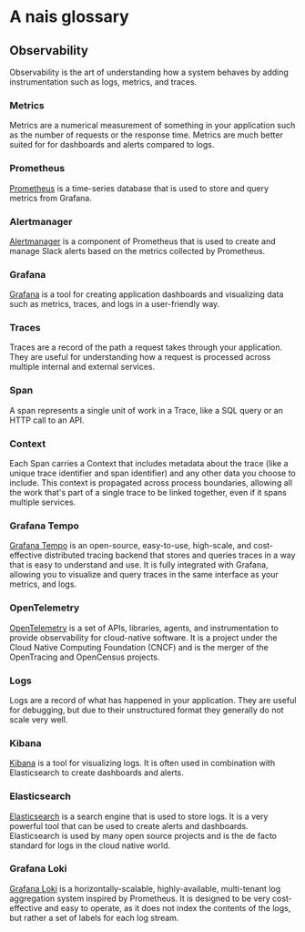 # A nais glossary

## Observability

Observability is the art of understanding how a system behaves by adding instrumentation such as logs, metrics, and traces.

### Metrics

Metrics are a numerical measurement of something in your application such as the number of requests or the response time. Metrics are much better suited for for dashboards and alerts compared to logs.

### Prometheus

[Prometheus](https://prometheus.io/) is a time-series database that is used to store and query metrics from Grafana.

### Alertmanager

[Alertmanager](https://prometheus.io/docs/alerting/alertmanager/) is a component of Prometheus that is used to create and manage Slack alerts based on the metrics collected by Prometheus.

### Grafana

[Grafana](https://grafana.com/) is a tool for creating application dashboards and visualizing data such as metrics, traces, and logs in a user-friendly way.

### Traces

Traces are a record of the path a request takes through your application. They are useful for understanding how a request is processed across multiple internal and external services.

### Span

A span represents a single unit of work in a Trace, like a SQL query or an HTTP call to an API.

### Context

Each Span carries a Context that includes metadata about the trace (like a unique trace identifier and span identifier) and any other data you choose to include. This context is propagated across process boundaries, allowing all the work that's part of a single trace to be linked together, even if it spans multiple services.

### Grafana Tempo

[Grafana Tempo](https://grafana.com/oss/tempo/) is an open-source, easy-to-use, high-scale, and cost-effective distributed tracing backend that stores and queries traces in a way that is easy to understand and use. It is fully integrated with Grafana, allowing you to visualize and query traces in the same interface as your metrics, and logs.

### OpenTelemetry

[OpenTelemetry](https://opentelemetry.io) is a set of APIs, libraries, agents, and instrumentation to provide observability for cloud-native software. It is a project under the Cloud Native Computing Foundation (CNCF) and is the merger of the OpenTracing and OpenCensus projects.

### Logs

Logs are a record of what has happened in your application. They are useful for debugging, but due to their unstructured format they generally do not scale very well.

### Kibana

[Kibana](https://www.elastic.co/kibana) is a tool for visualizing logs. It is often used in combination with Elasticsearch to create dashboards and alerts.

### Elasticsearch

[Elasticsearch](https://www.elastic.co/elasticsearch/) is a search engine that is used to store logs. It is a very powerful tool that can be used to create alerts and dashboards. Elasticsearch is used by many open source projects and is the de facto standard for logs in the cloud native world.

### Grafana Loki

[Grafana Loki](https://grafana.com/oss/loki/) is a horizontally-scalable, highly-available, multi-tenant log aggregation system inspired by Prometheus. It is designed to be very cost-effective and easy to operate, as it does not index the contents of the logs, but rather a set of labels for each log stream.
